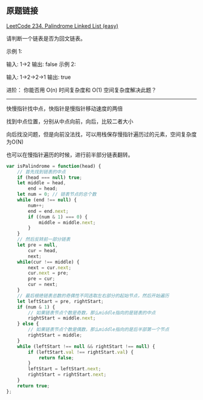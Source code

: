 ## 原题链接

[LeetCode 234. Palindrome Linked List (easy)](https://leetcode-cn.com/problems/palindrome-linked-list/)


请判断一个链表是否为回文链表。

示例 1:

输入: 1->2
输出: false
示例 2:

输入: 1->2->2->1
输出: true

进阶：
你能否用 O(n) 时间复杂度和 O(1) 空间复杂度解决此题？

---

快慢指针找中点，快指针是慢指针移动速度的两倍

找到中点位置，分别从中点向前，向后，比较二者大小

向后找没问题，但是向前没法找，可以用栈保存慢指针遍历过的元素，空间复杂度为O(N)

也可以在慢指针遍历的时候，进行前半部分链表翻转。


```javascript
var isPalindrome = function(head) {
    // 首先找到链表的中点
    if (head === null) true;
    let middle = head,
        end = head;
    let num = 0; // 链表节点的总个数
    while (end !== null) {
        num++;
        end = end.next;
        if ((num & 1) === 0) {
            middle = middle.next;
        }
    }
    // 然后反转前一部分链表
    let pre = null,
        cur = head,
        next;
    while(cur !== middle) {
        next = cur.next;
        cur.next = pre;
        pre = cur;
        cur = next;
    }
    // 最后根绝链表总数的奇偶性不同选取左右部分的起始节点，然后开始遍历
    let leftStart = pre, rightStart;
    if (num & 1) {
        // 如果链表节点个数是奇数，那么middle指向的是链表的中点
        rightStart = middle.next;
    } else {
        // 如果链表节点个数是偶数，那么middle指向的是后半部第一个节点
        rightStart = middle;
    }
    while (leftStart !== null && rightStart !== null) {
        if (leftStart.val !== rightStart.val) {
            return false;
        }
        leftStart = leftStart.next;
        rightStart = rightStart.next;
    }
    return true;
};
```
